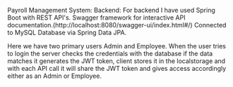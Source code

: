 Payroll Management System:
Backend:
For backend I have used Spring Boot with REST API's.
Swagger framework for interactive API documentation.(http://localhost:8080/swagger-ui/index.html#/)
Connected to MySQL Database via Spring Data JPA.

Here we have two primary users Admin and Employee.
When the user tries to login the server checks the credentials with the database if the data matches it generates the JWT token,
client stores it in the localstorage and with each API call it will share the JWT token 
and gives access accordingly either as an Admin or Employee.
